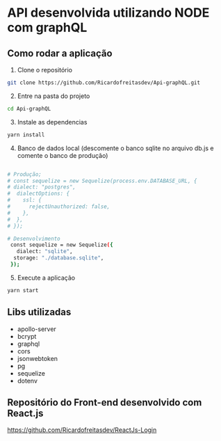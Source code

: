 # API desenvolvida utilizando NODE com graphQL


## Como rodar a aplicação


1. Clone o repositório
```sh
git clone https://github.com/Ricardofreitasdev/Api-graphQL.git
```


2. Entre na pasta do projeto
```sh
cd Api-graphQL
```

3. Instale as dependencias 
```sh
yarn install
```

4. Banco de dados local (descomente o banco sqlite no arquivo db.js e comente o banco de produção) 
```sh

# Produção;
# const sequelize = new Sequelize(process.env.DATABASE_URL, {
# dialect: "postgres",
#  dialectOptions: {
#    ssl: {
#      rejectUnauthorized: false,
#    },
#  },
# });

# Desenvolvimento
 const sequelize = new Sequelize({
   dialect: "sqlite",
  storage: "./database.sqlite",
 });

```

5. Execute a aplicação 
```sh
yarn start
```

## Libs utilizadas


- apollo-server
- bcrypt
- graphql
- cors
- jsonwebtoken
- pg
- sequelize
- dotenv

## Repositório do Front-end desenvolvido com React.js

https://github.com/Ricardofreitasdev/ReactJs-Login 
